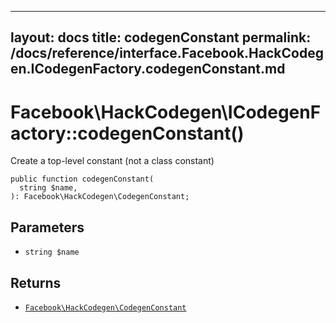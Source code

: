 
***

layout: docs
title: codegenConstant
permalink: /docs/reference/interface.Facebook.HackCodegen.ICodegenFactory.codegenConstant.md
---







# Facebook\\HackCodegen\\ICodegenFactory::codegenConstant()




Create a top-level constant (not a class constant)




``` Hack
public function codegenConstant(
  string $name,
): Facebook\HackCodegen\CodegenConstant;
```




## Parameters




+ ` string $name `




## Returns




* [` Facebook\HackCodegen\CodegenConstant `](<class.Facebook.HackCodegen.CodegenConstant.md>)